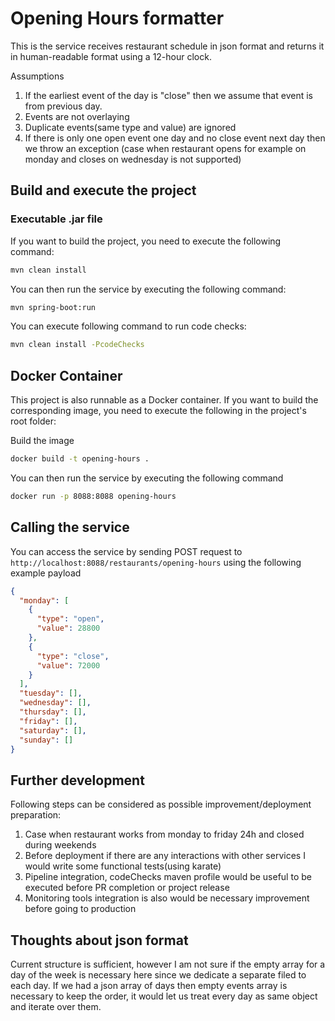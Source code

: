 # Opening Hours formatter

This is the service receives restaurant schedule in json format and returns it in human-readable format using a 12-hour clock.

Assumptions
1. If the earliest event of the day is "close" then we assume that event is from previous day.
2. Events are not overlaying
3. Duplicate events(same type and value) are ignored
4. If there is only one open event one day and no close event next day then we throw an exception 
   (case when restaurant opens for example on monday and closes on wednesday is not supported)


## Build and execute the project
### Executable .jar file
If you want to build the project, you need to execute the following command:

```bash
mvn clean install
```
You can then run the service by executing the following command:
```bash
mvn spring-boot:run 
```
You can execute following command to run code checks:
```bash
mvn clean install -PcodeChecks
```

## Docker Container
This project is also runnable as a Docker container.
If you want to build the corresponding image, you need to execute the following in the project's root folder:

Build the image
```bash
docker build -t opening-hours . 
```
You can then run the service by executing the following command
```bash
docker run -p 8088:8088 opening-hours
```

## Calling the service
You can access the service by sending POST request to `http://localhost:8088/restaurants/opening-hours`
using the following example payload 
```json
{
  "monday": [
    {
      "type": "open",
      "value": 28800
    },
    {
      "type": "close",
      "value": 72000
    }
  ],
  "tuesday": [],
  "wednesday": [],
  "thursday": [],
  "friday": [],
  "saturday": [],
  "sunday": []
}
```

## Further development

Following steps can be considered as possible improvement/deployment preparation:

1. Case when restaurant works from monday to friday 24h and closed during weekends
2. Before deployment if there are any interactions with other services I would write some functional tests(using karate)
3. Pipeline integration, codeChecks maven profile would be useful to be executed before PR completion or project release
4. Monitoring tools integration is also would be necessary improvement before going to production

## Thoughts about json format

Current structure is sufficient, however I am not sure if the empty array for a day of the week is necessary here since 
we dedicate a separate filed to each day. 
If we had a json array of days then empty events array is necessary to keep the order, 
it would let us treat every day as same object and iterate over them.